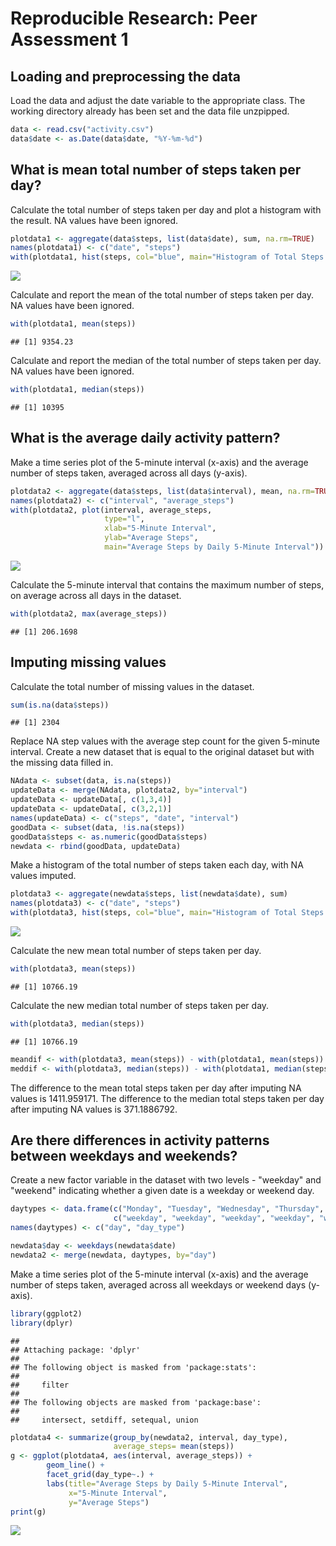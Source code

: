 # Reproducible Research: Peer Assessment 1




## Loading and preprocessing the data

Load the data and adjust the date variable to the appropriate class.  The working directory already has been set and the data file unzpipped.


```r
data <- read.csv("activity.csv")
data$date <- as.Date(data$date, "%Y-%m-%d")
```


## What is mean total number of steps taken per day?

Calculate the total number of steps taken per day and plot a histogram with the result. NA values have been ignored.


```r
plotdata1 <- aggregate(data$steps, list(data$date), sum, na.rm=TRUE)
names(plotdata1) <- c("date", "steps")
with(plotdata1, hist(steps, col="blue", main="Histogram of Total Steps Per Day"))
```

![](PA1_template_files/figure-html/unnamed-chunk-2-1.png) 

Calculate and report the mean of the total number of steps taken per day.  NA values have been ignored.


```r
with(plotdata1, mean(steps))
```

```
## [1] 9354.23
```

Calculate and report the median of the total number of steps taken per day.  NA values have been ignored.


```r
with(plotdata1, median(steps))
```

```
## [1] 10395
```




## What is the average daily activity pattern?

Make a time series plot of the 5-minute interval (x-axis) and the average number of steps taken, averaged across all days (y-axis).


```r
plotdata2 <- aggregate(data$steps, list(data$interval), mean, na.rm=TRUE)
names(plotdata2) <- c("interval", "average_steps")
with(plotdata2, plot(interval, average_steps, 
                     type="l", 
                     xlab="5-Minute Interval",
                     ylab="Average Steps", 
                     main="Average Steps by Daily 5-Minute Interval"))
```

![](PA1_template_files/figure-html/unnamed-chunk-5-1.png) 


Calculate the 5-minute interval that contains the maximum number of steps, on average across all days in the dataset.


```r
with(plotdata2, max(average_steps))
```

```
## [1] 206.1698
```


## Imputing missing values

Calculate the total number of missing values in the dataset.


```r
sum(is.na(data$steps))
```

```
## [1] 2304
```

Replace NA step values with the average step count for the given 5-minute interval. Create a new dataset that is equal to the original dataset but with the missing data filled in.


```r
NAdata <- subset(data, is.na(steps))
updateData <- merge(NAdata, plotdata2, by="interval")
updateData <- updateData[, c(1,3,4)]
updateData <- updateData[, c(3,2,1)]
names(updateData) <- c("steps", "date", "interval")
goodData <- subset(data, !is.na(steps))
goodData$steps <- as.numeric(goodData$steps)
newdata <- rbind(goodData, updateData)
```

Make a histogram of the total number of steps taken each day, with NA values imputed.


```r
plotdata3 <- aggregate(newdata$steps, list(newdata$date), sum)
names(plotdata3) <- c("date", "steps")
with(plotdata3, hist(steps, col="blue", main="Histogram of Total Steps per Day \n (Imputed NA Values)"))
```

![](PA1_template_files/figure-html/unnamed-chunk-9-1.png) 

Calculate the new mean total number of steps taken per day.


```r
with(plotdata3, mean(steps))
```

```
## [1] 10766.19
```

Calculate the new median total number of steps taken per day.


```r
with(plotdata3, median(steps))
```

```
## [1] 10766.19
```

```r
meandif <- with(plotdata3, mean(steps)) - with(plotdata1, mean(steps))
meddif <- with(plotdata3, median(steps)) - with(plotdata1, median(steps))
```

The difference to the mean total steps taken per day after imputing NA values is 1411.959171.  The difference to the median total steps taken per day after imputing NA values is 371.1886792.


## Are there differences in activity patterns between weekdays and weekends?

Create a new factor variable in the dataset with two levels - "weekday" and "weekend" indicating whether a given date is a weekday or weekend day.


```r
daytypes <- data.frame(c("Monday", "Tuesday", "Wednesday", "Thursday", "Friday", "Saturday", "Sunday"), 
                       c("weekday", "weekday", "weekday", "weekday", "weekday", "weekend", "weekend"))
names(daytypes) <- c("day", "day_type")

newdata$day <- weekdays(newdata$date)
newdata2 <- merge(newdata, daytypes, by="day")
```

Make a time series plot of the 5-minute interval (x-axis) and the average number of steps taken, averaged across all weekdays or weekend days (y-axis).


```r
library(ggplot2)
library(dplyr)
```

```
## 
## Attaching package: 'dplyr'
## 
## The following object is masked from 'package:stats':
## 
##     filter
## 
## The following objects are masked from 'package:base':
## 
##     intersect, setdiff, setequal, union
```

```r
plotdata4 <- summarize(group_by(newdata2, interval, day_type), 
                       average_steps= mean(steps))
g <- ggplot(plotdata4, aes(interval, average_steps)) +
        geom_line() +
        facet_grid(day_type~.) +
        labs(title="Average Steps by Daily 5-Minute Interval",
             x="5-Minute Interval",
             y="Average Steps")
print(g)
```

![](PA1_template_files/figure-html/unnamed-chunk-13-1.png) 
